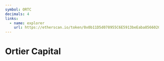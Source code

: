 ```yaml
---
symbol: ORTC
decimals: 4
links:
  - name: explorer
    url: https://etherscan.io/token/0x0b11D5d078955C6E5913beEaba85660202A4FC55
---
```


# Ortier Capital
